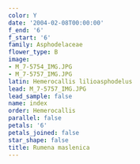 ```yaml
---
color: Y
date: '2004-02-08T00:00:00'
f_end: '6'
f_start: '6'
family: Asphodelaceae
flower_type: B
image:
- M_7-5754_IMG.JPG
- M_7-5757_IMG.JPG
latin: Hemerocallis lilioasphodelus
lead: M_7-5757_IMG.JPG
lead_sample: false
name: index
order: Hemerocallis
parallel: false
petals: '6'
petals_joined: false
star_shape: false
title: Rumena maslenica
---
```


